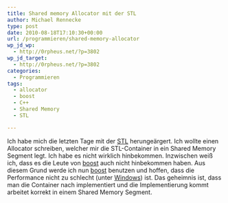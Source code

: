 ```yaml
---
title: Shared memory Allocator mit der STL
author: Michael Rennecke
type: post
date: 2010-08-18T17:10:30+00:00
url: /programmieren/shared-memory-allocator
wp_jd_wp:
  - http://0rpheus.net/?p=3802
wp_jd_target:
  - http://0rpheus.net/?p=3802
categories:
  - Programmieren
tags:
  - allocator
  - boost
  - C++
  - Shared Memory
  - STL

---
```

Ich habe mich die letzten Tage mit der [STL][1] herungeärgert. Ich wollte einen Allocator schreiben, welcher mir die STL-Container in ein Shared Memory Segment legt. Ich habe es nicht wirklich hinbekommen. Inzwischen weiß ich, dass es die Leute von [boost][2] auch nicht hinbekommen haben. Aus diesem Grund werde ich nun [boost][2] benutzen und hoffen, dass die Performance nicht zu schlecht (unter [Windows][3]) ist. Das geheimnis ist, dass man die Container nach implementiert und die Implementierung kommt arbeitet korrekt in einem Shared Memory Segment.

 [1]: http://www.cplusplus.com/reference/stl/
 [2]: http://www.boost.org/
 [3]: http://www.microsoft.com/germany/windows/